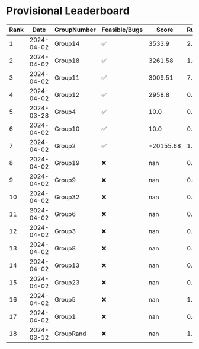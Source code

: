 # Provisional Leaderboard
| Rank | Date | GroupNumber | Feasible/Bugs | Score | Runtime |
| ------ | ------------ | ------------------- |-------------| ------- | ------- |
| 1 | 2024-04-02 | Group14 | ✅ | 3533.9 | 2.78s |
| 2 | 2024-04-02 | Group18 | ✅ | 3261.58 | 1.41s |
| 3 | 2024-04-02 | Group11 | ✅ | 3009.51 | 7.06s |
| 4 | 2024-04-02 | Group12 | ✅ | 2958.8 | 0.27s |
| 5 | 2024-03-28 | Group4 | ✅ | 10.0 | 0.09s |
| 6 | 2024-04-02 | Group10 | ✅ | 10.0 | 0.94s |
| 7 | 2024-04-02 | Group2 | ✅ | -20155.68 | 1.34s |
| 8 | 2024-04-02 | Group19 | ❌ | nan | 0.09s |
| 9 | 2024-04-02 | Group9 | ❌ | nan | 0.45s |
| 10 | 2024-04-02 | Group32 | ❌ | nan | 0.09s |
| 11 | 2024-04-02 | Group6 | ❌ | nan | 0.09s |
| 12 | 2024-04-02 | Group3 | ❌ | nan | 0.09s |
| 13 | 2024-04-02 | Group8 | ❌ | nan | 0.09s |
| 14 | 2024-04-02 | Group13 | ❌ | nan | 0.36s |
| 15 | 2024-04-02 | Group23 | ❌ | nan | 0.09s |
| 16 | 2024-04-02 | Group5 | ❌ | nan | 1.72s |
| 17 | 2024-04-02 | Group1 | ❌ | nan | 0.45s |
| 18 | 2024-03-12 | GroupRand | ❌ | nan | 1.02s |

